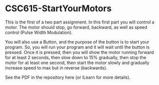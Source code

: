# CSC615-StartYourMotors

This is the first of a two part assignment. In this first part you will control a motor.  The motor should stop, go forward, backward, as well as speed control (Pulse Width Modulation).

You will also use a Button, and the purpose of the button is to start your program.  So, you will run your program and it will wait until the button is pressed.  Once it is pressed, then you will show the motor running forward for at least 2 seconds, then slow down to 15% gradually, then stop the motor for at least one second, then start the motor slowly and gradually increase speed to max but in reverse (backwards).

See the PDF in the repository here (or iLearn for more details).
